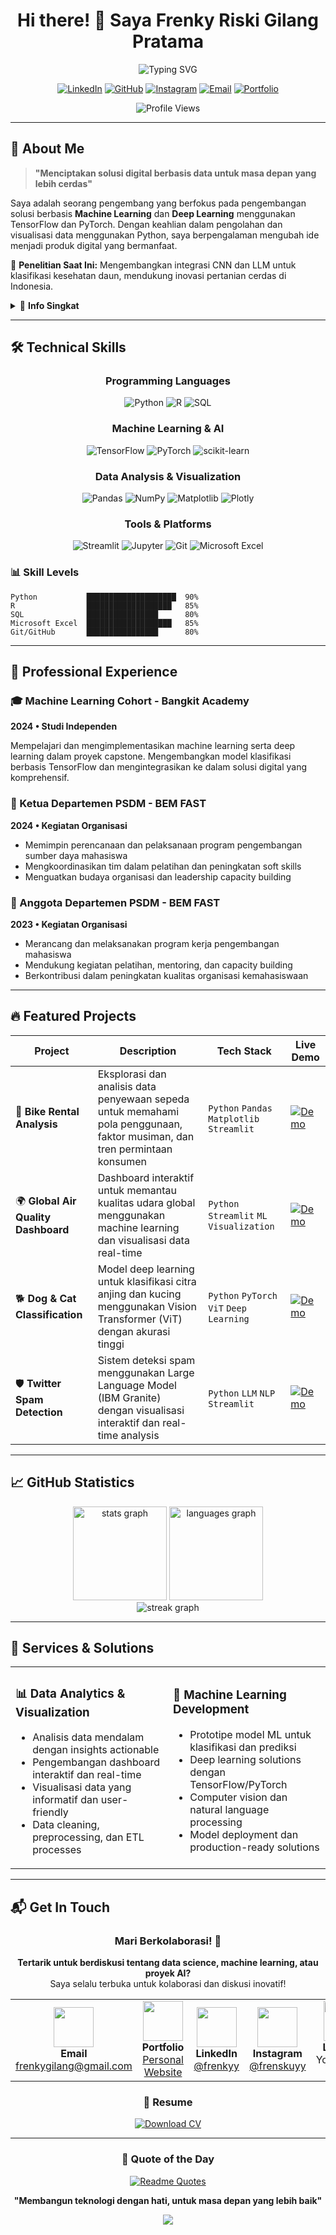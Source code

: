 <div align="center">

# Hi there! 👋 Saya Frenky Riski Gilang Pratama

<img src="https://readme-typing-svg.herokuapp.com?font=Fira+Code&pause=1000&color=7C5CFF&center=true&vCenter=true&width=435&lines=Data+Scientist;Machine+Learning+Engineer;Deep+Learning+Enthusiast;AI+Developer" alt="Typing SVG" />

[![LinkedIn](https://img.shields.io/badge/LinkedIn-%230077B5.svg?style=for-the-badge&logo=linkedin&logoColor=white)](https://www.linkedin.com/in/frenkyy)
[![GitHub](https://img.shields.io/badge/GitHub-%23121011.svg?style=for-the-badge&logo=github&logoColor=white)](https://github.com/frenskuy)
[![Instagram](https://img.shields.io/badge/Instagram-%23E4405F.svg?style=for-the-badge&logo=Instagram&logoColor=white)](https://www.instagram.com/frenskuyy/)
[![Email](https://img.shields.io/badge/Email-D14836?style=for-the-badge&logo=gmail&logoColor=white)](mailto:frenkygilang@gmail.com)
[![Portfolio](https://img.shields.io/badge/Portfolio-000000?style=for-the-badge&logo=firefox&logoColor=white)](https://frenskuy.github.io/Personal-Web/)

![Profile Views](https://komarev.com/ghpvc/?username=frenskuy&color=7c5cff&style=for-the-badge)

</div>

---

## 🚀 About Me

> **"Menciptakan solusi digital berbasis data untuk masa depan yang lebih cerdas"**

Saya adalah seorang pengembang yang berfokus pada pengembangan solusi berbasis **Machine Learning** dan **Deep Learning** menggunakan TensorFlow dan PyTorch. Dengan keahlian dalam pengolahan dan visualisasi data menggunakan Python, saya berpengalaman mengubah ide menjadi produk digital yang bermanfaat.

🔬 **Penelitian Saat Ini:** Mengembangkan integrasi CNN dan LLM untuk klasifikasi kesehatan daun, mendukung inovasi pertanian cerdas di Indonesia.

<details>
<summary>📍 <b>Info Singkat</b></summary>
<br>

- 🏠 **Lokasi:** Yogyakarta, Indonesia
- 📧 **Email:** frenkygilang@gmail.com
- 💼 **Status:** Tersedia untuk proyek freelance
- 🗣️ **Bahasa:** Indonesia, English
- 🎯 **Fokus:** Machine Learning, Data Science, AI Development

</details>

---

## 🛠️ Technical Skills

<div align="center">

### Programming Languages
![Python](https://img.shields.io/badge/Python-3776AB?style=for-the-badge&logo=python&logoColor=white)
![R](https://img.shields.io/badge/R-276DC3?style=for-the-badge&logo=r&logoColor=white)
![SQL](https://img.shields.io/badge/SQL-4479A1?style=for-the-badge&logo=postgresql&logoColor=white)

### Machine Learning & AI
![TensorFlow](https://img.shields.io/badge/TensorFlow-%23FF6F00.svg?style=for-the-badge&logo=TensorFlow&logoColor=white)
![PyTorch](https://img.shields.io/badge/PyTorch-%23EE4C2C.svg?style=for-the-badge&logo=PyTorch&logoColor=white)
![scikit-learn](https://img.shields.io/badge/scikit--learn-%23F7931E.svg?style=for-the-badge&logo=scikit-learn&logoColor=white)

### Data Analysis & Visualization
![Pandas](https://img.shields.io/badge/Pandas-%23150458.svg?style=for-the-badge&logo=pandas&logoColor=white)
![NumPy](https://img.shields.io/badge/NumPy-%23013243.svg?style=for-the-badge&logo=numpy&logoColor=white)
![Matplotlib](https://img.shields.io/badge/Matplotlib-%23ffffff.svg?style=for-the-badge&logo=Matplotlib&logoColor=black)
![Plotly](https://img.shields.io/badge/Plotly-%233F4F75.svg?style=for-the-badge&logo=plotly&logoColor=white)

### Tools & Platforms
![Streamlit](https://img.shields.io/badge/Streamlit-%23FE4B4B.svg?style=for-the-badge&logo=streamlit&logoColor=white)
![Jupyter](https://img.shields.io/badge/Jupyter-%23FA0F00.svg?style=for-the-badge&logo=jupyter&logoColor=white)
![Git](https://img.shields.io/badge/Git-%23F05033.svg?style=for-the-badge&logo=git&logoColor=white)
![Microsoft Excel](https://img.shields.io/badge/Microsoft_Excel-217346?style=for-the-badge&logo=microsoft-excel&logoColor=white)

</div>

### 📊 Skill Levels
```text
Python           ████████████████████  90%
R                ███████████████████   85%
SQL              ████████████████      80%
Microsoft Excel  ███████████████████   85%
Git/GitHub       ████████████████      80%
```

---

## 💼 Professional Experience

### 🎓 Machine Learning Cohort - Bangkit Academy
**2024 • Studi Independen**

Mempelajari dan mengimplementasikan machine learning serta deep learning dalam proyek capstone. Mengembangkan model klasifikasi berbasis TensorFlow dan mengintegrasikan ke dalam solusi digital yang komprehensif.


### 👥 Ketua Departemen PSDM - BEM FAST
**2024 • Kegiatan Organisasi**
- Memimpin perencanaan dan pelaksanaan program pengembangan sumber daya mahasiswa
- Mengkoordinasikan tim dalam pelatihan dan peningkatan soft skills
- Menguatkan budaya organisasi dan leadership capacity building

### 🤝 Anggota Departemen PSDM - BEM FAST
**2023 • Kegiatan Organisasi**
- Merancang dan melaksanakan program kerja pengembangan mahasiswa
- Mendukung kegiatan pelatihan, mentoring, dan capacity building
- Berkontribusi dalam peningkatan kualitas organisasi kemahasiswaan

---

## 🔥 Featured Projects

<div align="center">

| Project | Description | Tech Stack | Live Demo |
|---------|-------------|------------|-----------|
| 🚴 **Bike Rental Analysis** | Eksplorasi dan analisis data penyewaan sepeda untuk memahami pola penggunaan, faktor musiman, dan tren permintaan konsumen | `Python` `Pandas` `Matplotlib` `Streamlit` | [![Demo](https://img.shields.io/badge/Live-Demo-success?style=flat-square)](https://frenkydataanalysisproject.streamlit.app/) |
| 🌍 **Global Air Quality Dashboard** | Dashboard interaktif untuk memantau kualitas udara global menggunakan machine learning dan visualisasi data real-time | `Python` `Streamlit` `ML` `Visualization` | [![Demo](https://img.shields.io/badge/Live-Demo-success?style=flat-square)](https://ml-kualitasudara.streamlit.app/) |
| 🐕 **Dog & Cat Classification** | Model deep learning untuk klasifikasi citra anjing dan kucing menggunakan Vision Transformer (ViT) dengan akurasi tinggi | `Python` `PyTorch` `ViT` `Deep Learning` | [![Demo](https://img.shields.io/badge/Live-Demo-success?style=flat-square)](https://ml-klasifikasi-anjing-kucing.streamlit.app/) |
| 🛡️ **Twitter Spam Detection** | Sistem deteksi spam menggunakan Large Language Model (IBM Granite) dengan visualisasi interaktif dan real-time analysis | `Python` `LLM` `NLP` `Streamlit` | [![Demo](https://img.shields.io/badge/Live-Demo-success?style=flat-square)](https://twitter-spam-detection.streamlit.app/) |

</div>

---

## 📈 GitHub Statistics

<div align="center">
<img src="https://github-readme-stats.vercel.app/api?username=frenskuy&theme=tokyonight&hide_border=true&include_all_commits=false&count_private=false" height="150" alt="stats graph" />
<img src="https://github-readme-stats.vercel.app/api/top-langs/?username=frenskuy&theme=tokyonight&hide_border=true&include_all_commits=false&count_private=false&layout=compact" height="150" alt="languages graph" />
</div>

<div align="center">
<img src="https://github-readme-streak-stats.herokuapp.com/?user=frenskuy&theme=tokyonight&hide_border=true" alt="streak graph" />
</div>

---

## 🎯 Services & Solutions

<table>
<tr>
<td width="50%">

### 📊 Data Analytics & Visualization
- Analisis data mendalam dengan insights actionable
- Pengembangan dashboard interaktif dan real-time
- Visualisasi data yang informatif dan user-friendly
- Data cleaning, preprocessing, dan ETL processes

</td>
<td width="50%">

### 🤖 Machine Learning Development
- Prototipe model ML untuk klasifikasi dan prediksi
- Deep learning solutions dengan TensorFlow/PyTorch
- Computer vision dan natural language processing
- Model deployment dan production-ready solutions

</td>
</tr>
</table>

---

## 📬 Get In Touch

<div align="center">

### Mari Berkolaborasi! 🤝

**Tertarik untuk berdiskusi tentang data science, machine learning, atau proyek AI?**  
Saya selalu terbuka untuk kolaborasi dan diskusi inovatif!

<table>
<tr>
<td align="center" width="20%">
<img src="https://img.icons8.com/color/96/000000/gmail-new.png" width="64" height="64"/><br>
<b>Email</b><br>
<a href="mailto:frenkygilang@gmail.com">frenkygilang@gmail.com</a>
</td>
<td align="center" width="20%">
<img src="https://img.icons8.com/color/96/000000/portfolio.png" width="64" height="64"/><br>
<b>Portfolio</b><br>
<a href="https://frenskuy.github.io/Personal-Web/">Personal Website</a>
</td>
<td align="center" width="20%">
<img src="https://img.icons8.com/color/96/000000/linkedin.png" width="64" height="64"/><br>
<b>LinkedIn</b><br>
<a href="https://www.linkedin.com/in/frenkyy">@frenkyy</a>
</td>
<td align="center" width="20%">
<img src="https://img.icons8.com/color/96/000000/instagram-new.png" width="64" height="64"/><br>
<b>Instagram</b><br>
<a href="https://www.instagram.com/frenskuyy/">@frenskuyy</a>
</td>
<td align="center" width="20%">
<img src="https://img.icons8.com/color/96/000000/marker.png" width="64" height="64"/><br>
<b>Location</b><br>
Yogyakarta, ID
</td>
</tr>
</table>

### 📄 Resume
[![Download CV](https://img.shields.io/badge/Download-CV-7C5CFF?style=for-the-badge&logo=file-pdf&logoColor=white)](https://github.com/frenskuy/frenskuy/blob/main/asset/CV%20FRENKY%20UPDATE.pdf)

</div>

---

<div align="center">

### 🌟 Quote of the Day
[![Readme Quotes](https://quotes-github-readme.vercel.app/api?type=horizontal&theme=tokyonight)](https://github.com/piyushsuthar/github-readme-quotes)

**"Membangun teknologi dengan hati, untuk masa depan yang lebih baik"**

<img src="https://capsule-render.vercel.app/api?type=waving&color=gradient&customColorList=6,11,20&height=100&section=footer&text=Thanks%20for%20visiting!&fontSize=16&fontAlignY=65&animation=twinkling"/>

</div>
